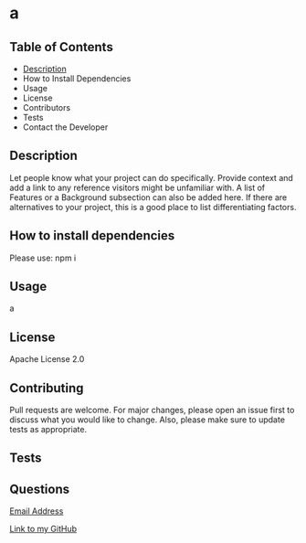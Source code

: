 
# a

## Table of Contents
- [Description](#description)
- How to Install Dependencies
- Usage
- License
- Contributors 
- Tests
- Contact the Developer

## Description
Let people know what your project can do specifically. Provide context and add a link to any reference visitors might be unfamiliar with. A list of Features or a Background subsection can also be added here. If there are alternatives to your project, this is a good place to list differentiating factors.

## How to install dependencies
Please use: npm i

## Usage
a

## License
Apache License 2.0

## Contributing
Pull requests are welcome. For major changes, please open an issue first to discuss what you would like to change. Also, please make sure to update tests as appropriate.

## Tests


## Questions
[Email Address](mailto:a)  

[Link to my GitHub](www.github.com/a)



